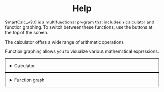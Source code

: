 <h1 style="text-align:center;border:none">Help</h1>

SmartCalc_v3.0 is a multifunctional program that includes a calculator and function graphing. To switch between these functions, use the buttons at the top of the screen.

The calculator offers a wide range of arithmetic operations.

Function graphing allows you to visualize various mathematical expressions.

<details style='border: 1px solid #000;padding: 1em'>
    <summary style='cursor: pointer'>Calculator</summary>
    <p>
        The calculator interface consists of a display, buttons with numbers and operators, as well as a “=” button for performing operations. The display shows entered numbers, operations and calculation results. Number buttons allow you to enter numbers into the calculator. Operators such as “+”, “-”, “×” and “÷” are used to perform arithmetic operations. There are also buttons for calculating functions.
        The “=” button performs the calculation and displays the result on the display.
        <br><br>
        The calculator can also save the history of operations between program runs.
        <br><br>
        To view the history you need to click the button next to the input field.
        <br><br>
        In this interface, you can load an expression or the result of the corresponding expression from the history by clicking the button opposite.
    </p>
<style>
    table, th, td {
        background-color: #c8c3ac;
    }
</style>
<table>
  <caption>Keyboard control bindings</caption>
  <tr>
    <th>Name</th>
    <th>Key</th>
    <th style="width:100%">Discription</th>
  </tr>
  <tr>
    <td>Parenthesis</td>
    <td>( or )</td>
    <td>Opening and closing a parenthesis</td>
  </tr>
  <tr>
    <td>Clear</td>
    <td>del</td>
    <td>Clears the input field</td>
  </tr>
  <tr>
    <td>Backspace</td>
    <td>backspace</td>
    <td>Removes the last character or function</td>
  </tr>
  <tr>
    <td>Equals</td>
    <td>=</td>
    <td>Performs calculations and displays the result</td>
  </tr>
</table>
<br>
<table>
  <caption>Keyboard digits bindings</caption>
  <tr>
    <th>Name</th>
    <th>Key</th>
    <th style="width:100%">Discription</th>
  </tr>
  <tr>
    <td>Digits</td>
    <td>0-9</td>
    <td>Regular digits</td>
  </tr>
  <tr>
    <td>Exponent</td>
    <td>Shift + e</td>
    <td>Adds exponent to number. Exemple: 1e5 = 1 * 10 ^ 5 = 100 000</td>
  </tr>
  <tr>
    <td>Floating point</td>
    <td>.</td>
    <td>Adds floating point to number. Exemple: 1.5</td>
  </tr>
  <tr>
    <td>Negate</td>
    <td>n</td>
    <td>Reverses the sign of a number, function or mantissa in scientific notation</td>
  </tr>
  <tr>
    <td>Operators</td>
    <td>^+-*/<br>(m, %)</td>
    <td>Operators. m and % are the same operator, representing the remainder of division</td>
  </tr>
</table>
<br>
<table>
  <caption>Keyboard constants and function bindings</caption>
  <tr>
    <th>Name</th>
    <th>Key</th>
    <th style="width:100%">Discription</th>
  </tr>
  <tr>
    <td>Pi number</td>
    <td>p</td>
    <td>Constant. ≈ 3,1415926535</td>
  </tr>
  <tr>
    <td>Euler number</td>
    <td>e</td>
    <td>Constant. ≈ 2,7182818284</td>
  </tr>
  <tr>
    <td>Squere root</td>
    <td>q</td>
    <td>Adds sqrt function</td>
  </tr>
  <tr>
    <td>Sinus</td>
    <td>s</td>
    <td>Adds sin function</td>
  </tr>
  <tr>
    <td>Arcsine</td>
    <td>Shift + s</td>
    <td>Adds asin function</td>
  </tr>
  <tr>
    <td>Cosine</td>
    <td>c</td>
    <td>Adds cos function</td>
  </tr>
  <tr>
    <td>Arccosine</td>
    <td>Shift + c</td>
    <td>Adds acos function</td>
  </tr>
  <tr>
    <td>Tangent</td>
    <td>t</td>
    <td>Adds tan function</td>
  </tr>
  <tr>
    <td>Arctangent</td>
    <td>Shift + t</td>
    <td>Adds atan function</td>
  </tr>
  <tr>
    <td>Natural logarithm</td>
    <td>l</td>
    <td>Adds ln function</td>
  </tr>
  <tr>
    <td>Decimal logarithm</td>
    <td>Shift + l</td>
    <td>Adds log function</td>
  </tr>
</table>

</details>
<details style='border: 1px solid #000;padding: 1em'>
<summary style='cursor: pointer'>Function graph</summary>
<p>
    A function graph is a convenient tool for visualizing mathematical functions. Consists of the following elements:

<h5>Color Setting</h5>
    You can choose a color for the graph.

<h5>Function input field</h5>
    Here the user enters the function as an algebraic expression, which can be simple or complex (trigonometric, exponential, logarithmic, etc.).

<h5>Range of definition</h5>
    In this area, the user specifies the range for changing the argument. He can choose a preset range or set his own.

<h5>Range of values</h5>
    Here the user selects the range of values that the function accepts. He can set the upper and lower limits, select a preset value, or enter his own.

<h5>Preview window</h5>
    The function graph is displayed here after filling in all the parameters. You can change the settings.
    <br>
    <br>
    This is useful for students, mathematics teachers and anyone interested in mathematics and its visualization.
</p>
</details>